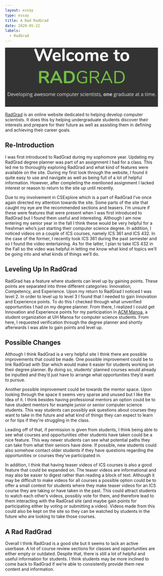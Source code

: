 ```yaml
---
layout: essay
type: essay
title: A Rad RadGrad
date: 2020-05-22
labels:
  - RadGrad
---
```


<img class="ui medium rounded image" src="../images/radgrad.png">

[RadGrad](https://radgrad.ics.hawaii.edu/) is an online website dedicated to helping develop computer scientists. It does this by helping undergraduate students discover their interests and prepare for their future as well as assisting them in defining and achieving their career goals.

## Re-Introduction

I was first introduced to RadGrad during my sophomore year. Updating my RadGrad degree planner was part of an assignment I had for a class. This led me to thoroughly exploring RadGrad and what kind of features were available on the site. During my first look through the website, I found it quite easy to use and navigate as well as being full of a lot of helpful information. However, after completing the mentioned assignment I lacked interest or reason to return to the site up until recently.

Due to my involvement in CSExplore which is a part of RadGrad I’ve once again directed my attention towards the site. Some parts of the site that caught my eye are the recommended sections and teasers. I’m unsure if these were features that were present when I was first introduced to RadGrad but I found them useful and interesting. Although I am now entering my senior year in the fall I think these would be very helpful for a freshman who’s just starting their computer science degree. In addition, I noticed videos on a couple of ICS courses, namely ICS 361 and ICS 432. In the case of the former, I recently took ICS 361 during the past semester and so I found the video entertaining. As for the latter, I plan to take ICS 432 in the Fall so the video was helpful in letting me know what kind of topics we’ll be going into and what kinds of things we’ll do.

## Leveling Up In RadGrad

RadGrad has a feature where students can level up by gaining points. These points are separated into three different categories: Innovation, Competency, and Experience. Upon my return to RadGrad I noticed I was level 2. In order to level up to level 3 I found that I needed to gain Innovation and Experience points. To do this I checked through what unverified opportunities I had on my degree planner. From there, I realized I could get Innovation and Experience points for my participation in [ACM Manoa](https://acmanoa.github.io/about/), a student organization at UH Manoa for computer science students. From here, I requested verification through the degree planner and shortly afterwards I was able to gain points and level up. 

## Possible Changes

Although I think RadGrad is a very helpful site I think there are possible improvements that could be made. One possible improvement could be to link RadGrad with Star which would make it easier for students working on their degree planner. By doing so, students’ planned courses would already be inputted and they’d just have to arrange what opportunities they’d want to pursue.

Another possible improvement could be towards the mentor space. Upon looking through the space it seems very sparse and unused but I like the idea of it. I think besides having professional mentors an option could be to have student mentors for example junior or senior computer science students. This way students can possibly ask questions about courses they want to take in the future and what kind of things they can expect to learn or for tips if they're struggling in the class.

Leading off of that, if permission is given from students, I think being able to see what courses and opportunities other students have taken could be a nice feature. This way newer students can see what potential paths they can take from what their seniors have done. If possible, new students could also somehow contact older students if they have questions regarding the opportunities or courses they’ve participated in.

In addition, I think that having teaser videos of ICS courses is also a good feature that could be expanded on. The teaser videos are informational and may also be easier to digest rather than reading a block of text. Although it may be difficult to make videos for all courses a possible option could be to offer a small contest for students where they make teaser videos for an ICS course they are taking or have taken in the past. This could attract students to watch each other’s videos, possibly vote for them, and therefore lead to them interacting with the RadGrad site (and maybe gain points for participating either by voting or submitting a video). Videos made from this could also be kept on the site so they can be watched by students in the future who are looking to take those courses.

## A Rad RadGrad

Overall I think RadGrad is a good site but it seems to lack an active userbase. A lot of course review sections for classes and opportunities are either empty or outdated. Despite that, there is still a lot of helpful and useful information for students. I think students may be more inclined to come back to RadGrad if we’re able to consistently provide them new content and information.
